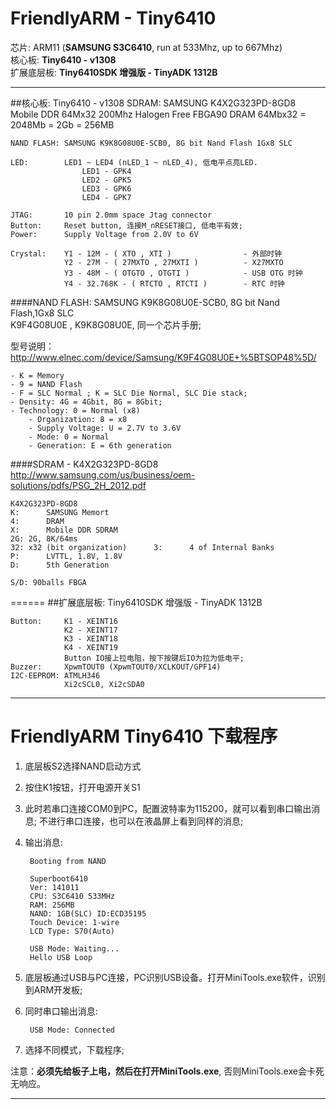 FriendlyARM - Tiny6410
====
芯片: ARM11 (**SAMSUNG S3C6410**, run at 533Mhz, up to 667Mhz)    
核心板: **Tiny6410 - v1308**    
扩展底层板: **Tiny6410SDK 增强版 - TinyADK 1312B**   

----------

##核心板: Tiny6410 - v1308
	SDRAM:		SAMSUNG K4X2G323PD-8GD8
				Mobile DDR 64Mx32 200Mhz Halogen Free FBGA90 DRAM
				64Mbx32 = 2048Mb = 2Gb = 256MB
	
	NAND FLASH: SAMSUNG K9K8G08U0E-SCB0, 8G bit Nand Flash 1Gx8 SLC 
				 
	LED:		LED1 ~ LED4 (nLED_1 ~ nLED_4), 低电平点亮LED.
					LED1 - GPK4
					LED2 - GPK5
					LED3 - GPK6
					LED4 - GPK7
					
	JTAG:		10 pin 2.0mm space Jtag connector
	Button:		Reset button, 连接M_nRESET接口, 低电平有效;
	Power:		Supply Voltage from 2.0V to 6V

	Crystal:	Y1 - 12M - ( XTO , XTI )				- 外部时钟	
				Y2 - 27M - ( 27MXTO , 27MXTI )			- X27MXTO
				Y3 - 48M - ( OTGTO , OTGTI )			- USB OTG 时钟
				Y4 - 32.768K - ( RTCTO , RTCTI ) 		- RTC 时钟
		
		

####NAND FLASH:
SAMSUNG K9K8G08U0E-SCB0, 8G bit Nand Flash,1Gx8 SLC   
K9F4G08U0E , K9K8G08U0E, 同一个芯片手册;

型号说明：
<http://www.elnec.com/device/Samsung/K9F4G08U0E+%5BTSOP48%5D/>

	- K = Memory
	- 9 = NAND Flash
	- F = SLC Normal ; K = SLC Die Normal, SLC Die stack;
	- Density: 4G = 4Gbit, 8G = 8Gbit;
	- Technology: 0 = Normal (x8)
		- Organization: 8 = x8
		- Supply Voltage: U = 2.7V to 3.6V
		- Mode: 0 = Normal
		- Generation: E = 6th generation


####SDRAM - K4X2G323PD-8GD8
<http://www.samsung.com/us/business/oem-solutions/pdfs/PSG_2H_2012.pdf> 

	K4X2G323PD-8GD8 
	K:		SAMSUNG Memort
	4:	 	DRAM
	X:		Mobile DDR SDRAM
	2G:	2G, 8K/64ms
	32:	x32 (bit organization)		3:		4 of Internal Banks
	P:		LVTTL, 1.8V, 1.8V
	D:		5th Generation
	
	S/D: 90balls FBGA

======
##扩展底层板: Tiny6410SDK 增强版 - TinyADK 1312B
	
	Button:		K1 - XEINT16
				K2 - XEINT17
				K3 - XEINT18
				K4 - XEINT19
				Button IO接上拉电阻，按下按键后IO为拉为低电平;
	Buzzer:		XpwmTOUT0 (XpwmTOUT0/XCLKOUT/GPF14)
	I2C-EEPROM:	ATMLH346
				Xi2cSCL0, Xi2cSDA0
				
				
----



FriendlyARM Tiny6410 下载程序
====================

1. 底层板S2选择NAND启动方式

2. 按住K1按钮，打开电源开关S1

3. 此时若串口连接COM0到PC，配置波特率为115200，就可以看到串口输出消息; 不进行串口连接，也可以在液晶屏上看到同样的消息;

4. 输出消息:

		Booting from NAND

		Superboot6410
		Ver: 141011
		CPU: S3C6410 533MHz
		RAM: 256MB
		NAND: 1GB(SLC) ID:ECD35195
		Touch Device: 1-wire
		LCD Type: S70(Auto)

		USB Mode: Waiting...
		Hello USB Loop

5. 底层板通过USB与PC连接，PC识别USB设备。打开MiniTools.exe软件，识别到ARM开发板;

6. 同时串口输出消息: 
	
		USB Mode: Connected

7. 选择不同模式，下载程序;

注意：**必须先给板子上电，然后在打开MiniTools.exe**, 否则MiniTools.exe会卡死无响应。



------


